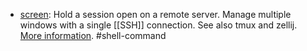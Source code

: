 - [screen](https://command-not-found.com/screen): Hold a session open on a remote server. Manage multiple windows with a single [[SSH]] connection. See also tmux and zellij. [More information](https://manned.org/screen). #shell-command